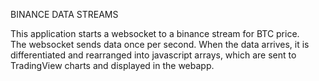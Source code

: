 BINANCE DATA STREAMS

This application starts a websocket to a binance stream for BTC price.  
The websocket sends data once per second.
When the data arrives, it is differentiated and rearranged into 
javascript arrays, which are sent to TradingView charts and displayed in the webapp.  

